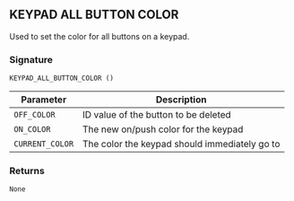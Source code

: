 ## KEYPAD ALL BUTTON COLOR

Used to set the color for all buttons on a keypad.


### Signature

`KEYPAD_ALL_BUTTON_COLOR ()`


| Parameter | Description |
| --- | --- |
| `OFF_COLOR` | ID value of the button to be deleted |
| `ON_COLOR` | The new on/push color for the keypad |
| `CURRENT_COLOR` |  The color the keypad should immediately go to |


### Returns

`None`
